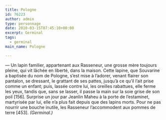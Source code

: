 ```yaml
---
title: Pologne
id: 76223
author: admin
type: personnage
date: 2010-03-15T07:45:10+00:00
excerpt: Germinal
tags:
  - germinal
main_name: Pologne

---
```

— Un lapin familier, appartenant aux Rasseneur, une grosse mère toujours pleine, qui vit lâchée en liberté, dans la maison. Cette lapine, que Souvarine a baptisée du nom de Pologne, s&rsquo;est mise à l&rsquo;adorer, venant flairer son pantalon, se dressant, le grattant de ses pattes, jusqu&rsquo;à ce qu&rsquo;il l&rsquo;ait prise comme un enfant; puis, lassée contre lui, les oreilles rabattues, elle ferme les yeux, tandis que, sans se lasser, il passe la main sur la soie grise de son poil [156]. Surprise un jour par Jeanlin Maheu à la porte de l&rsquo;estaminet, martyrisée par lui, elle n&rsquo;a plus fait depuis que des lapins morts. Pour ne pas nourrir une bouche inutile, les Rasseneur l&rsquo;accommodent aux pommes de terre [453]. _(Germinal.)_
